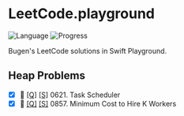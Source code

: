# LeetCode.playground
![Language](https://img.shields.io/badge/Language-Swift%205.2-orange.svg)
![Progress](https://img.shields.io/badge/Count-2-orange.svg)

Bugen's LeetCode solutions in Swift Playground.
## Heap Problems
- [X] 🔞 [[Q]](https://leetcode.com/problems/task-scheduler/) [[S]](.././LeetCode.playground/Pages/621.%20Task%20Scheduler.xcplaygroundpage/Contents.swift) 0621. Task Scheduler 
- [X] 🔞 [[Q]](https://leetcode.com/problems/minimum-cost-to-hire-k-workers/) [[S]](.././LeetCode.playground/Pages/857.%20Minimum%20Cost%20to%20Hire%20K%20Workers.xcplaygroundpage/Contents.swift) 0857. Minimum Cost to Hire K Workers 
